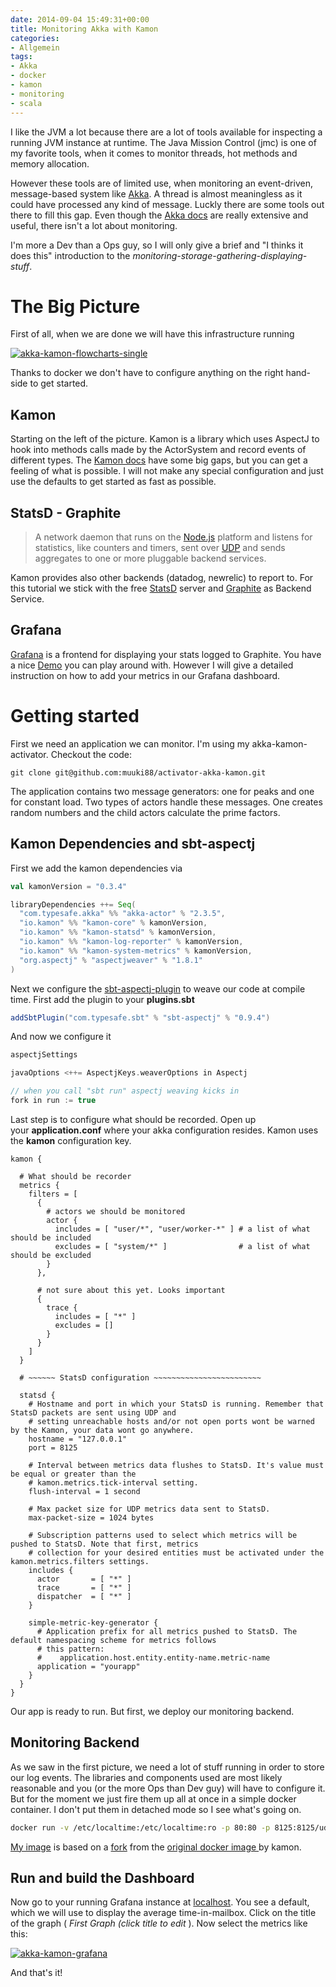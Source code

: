 ```yaml
---
date: 2014-09-04 15:49:31+00:00
title: Monitoring Akka with Kamon
categories:
- Allgemein
tags:
- Akka
- docker
- kamon
- monitoring
- scala
---
```


I like the JVM a lot because there are a lot of tools available for inspecting a running JVM
instance at runtime. The Java Mission Control (jmc) is one of my favorite tools, when it comes
to monitor threads, hot methods and memory allocation.

However these tools are of limited use, when monitoring an event-driven, message-based system
like [Akka](http://akka.io/). A thread is almost meaningless as it could have processed any kind of message. Luckly
there are some tools out there to fill this gap. Even though the [Akka docs](http://doc.akka.io/docs/akka/2.3.5/scala.html) are really extensive and
useful, there isn't a lot about monitoring.

I'm more a Dev than a Ops guy, so I will only give a brief and "I thinks it does this" introduction to
the _monitoring-storage-gathering-displaying-stuff_.

<!-- more -->


# The Big Picture


First of all, when we are done we will have this infrastructure running

[![akka-kamon-flowcharts-single](http://mukis.de/pages/wp-content/uploads/2014/09/akka-kamon-flowcharts-single-1024x401.png)](http://mukis.de/pages/wp-content/uploads/2014/09/akka-kamon-flowcharts-single.png)

Thanks to docker we don't have to configure anything on the right hand-side to get started.


## Kamon


Starting on the left of the picture. Kamon is a library which uses AspectJ to hook into methods calls
made by the ActorSystem and record events of different types. The [Kamon docs](http://kamon.io/introduction/get-started/) have some big gaps,
but you can get a feeling of what is possible. I will not make any special configuration and just use the
defaults to get started as fast as possible.


## StatsD - Graphite


> A network daemon that runs on the [Node.js](http://nodejs.org/) platform and listens for statistics, like counters and
> timers, sent over [UDP](http://en.wikipedia.org/wiki/User_Datagram_Protocol) and sends aggregates to one or more
> pluggable backend services.


Kamon provides also other backends (datadog, newrelic) to report to. For this tutorial we stick with the free
[StatsD](https://github.com/etsy/statsd/) server and [Graphite](http://graphite.readthedocs.org/en/latest/) as Backend Service.


## Grafana


[Grafana](http://grafana.org/) is a frontend for displaying your stats logged to Graphite. You have a nice [Demo](http://play.grafana.org/#/dashboard/file/default.json) you can play
around with. However I will give a detailed instruction on how to add your metrics in our Grafana dashboard.


# Getting started


First we need an application we can monitor. I'm using my akka-kamon-activator. Checkout the code:

```
git clone git@github.com:muuki88/activator-akka-kamon.git
```

The application contains two message generators: one for peaks and one for constant load. Two types of
actors handle these messages. One creates random numbers and the child actors calculate the prime factors.


## Kamon Dependencies and sbt-aspectj


First we add the kamon dependencies via

```scala
val kamonVersion = "0.3.4"

libraryDependencies ++= Seq(
  "com.typesafe.akka" %% "akka-actor" % "2.3.5",
  "io.kamon" %% "kamon-core" % kamonVersion,
  "io.kamon" %% "kamon-statsd" % kamonVersion,
  "io.kamon" %% "kamon-log-reporter" % kamonVersion,
  "io.kamon" %% "kamon-system-metrics" % kamonVersion,
  "org.aspectj" % "aspectjweaver" % "1.8.1"
)
```


Next we configure the [sbt-aspectj-plugin](https://github.com/sbt/sbt-aspectj) to weave our code at compile time.
First add the plugin to your **plugins.sbt**

```scala
addSbtPlugin("com.typesafe.sbt" % "sbt-aspectj" % "0.9.4")
```

And now we configure it

```scala
aspectjSettings

javaOptions <++= AspectjKeys.weaverOptions in Aspectj

// when you call "sbt run" aspectj weaving kicks in
fork in run := true
```


Last step is to configure what should be recorded. Open up your **application.conf** where your akka configuration resides. Kamon uses the **kamon** configuration key.

```config
kamon {

  # What should be recorder
  metrics {
    filters = [
      {
        # actors we should be monitored
        actor {
          includes = [ "user/*", "user/worker-*" ] # a list of what should be included
          excludes = [ "system/*" ]                # a list of what should be excluded
        }
      },

      # not sure about this yet. Looks important
      {
        trace {
          includes = [ "*" ]
          excludes = []
        }
      }
    ]
  }

  # ~~~~~~ StatsD configuration ~~~~~~~~~~~~~~~~~~~~~~~~

  statsd {
    # Hostname and port in which your StatsD is running. Remember that StatsD packets are sent using UDP and
    # setting unreachable hosts and/or not open ports wont be warned by the Kamon, your data wont go anywhere.
    hostname = "127.0.0.1"
    port = 8125

    # Interval between metrics data flushes to StatsD. It's value must be equal or greater than the
    # kamon.metrics.tick-interval setting.
    flush-interval = 1 second

    # Max packet size for UDP metrics data sent to StatsD.
    max-packet-size = 1024 bytes

    # Subscription patterns used to select which metrics will be pushed to StatsD. Note that first, metrics
    # collection for your desired entities must be activated under the kamon.metrics.filters settings.
    includes {
      actor       = [ "*" ]
      trace       = [ "*" ]
      dispatcher  = [ "*" ]
    }

    simple-metric-key-generator {
      # Application prefix for all metrics pushed to StatsD. The default namespacing scheme for metrics follows
      # this pattern:
      #    application.host.entity.entity-name.metric-name
      application = "yourapp"
    }
  }
}
```


Our app is ready to run. But first, we deploy our monitoring backend.


## Monitoring Backend


As we saw in the first picture, we need a lot of stuff running in order to store our log events. The libraries and components used are most likely reasonable and you (or the more Ops than Dev guy) will have to configure it. But for the moment we just fire them up all at once in a simple docker container. I don't put them in detached mode so I see what's going on.

```bash
docker run -v /etc/localtime:/etc/localtime:ro -p 80:80 -p 8125:8125/udp -p 8126:8126 -p 8083:8083 -p 8086:8086 -p 8084:8084 --name kamon-grafana-dashboard muuki88/grafana_graphite:latest
```


[My image](https://github.com/muuki88/docker-grafana-graphite) is based on a [fork](https://github.com/cazcade/docker-grafana-graphite) from the [original docker image ](https://github.com/kamon-io/docker-grafana-graphite)by kamon.


## Run and build the Dashboard


Now go to your running Grafana instance at [localhost](http://localhost). You see a default, which we will use to display
the average time-in-mailbox. Click on the title of the graph ( _First Graph (click title to edit_ ). Now select the metrics like this:

[![akka-kamon-grafana](http://mukis.de/pages/wp-content/uploads/2014/09/akka-kamon-grafana-1024x437.jpg)](http://mukis.de/pages/wp-content/uploads/2014/09/akka-kamon-grafana.jpg)

And that's it!
